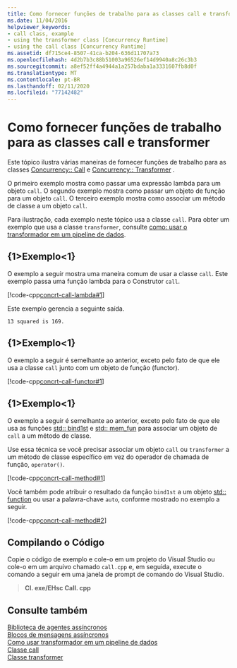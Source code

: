 ```yaml
---
title: Como fornecer funções de trabalho para as classes call e transformer
ms.date: 11/04/2016
helpviewer_keywords:
- call class, example
- using the transformer class [Concurrency Runtime]
- using the call class [Concurrency Runtime]
ms.assetid: df715ce4-8507-41ca-b204-636d11707a73
ms.openlocfilehash: 4d2b7b3c88b51003a96526ef14d9940a8c26c3b3
ms.sourcegitcommit: a8ef52ff4a4944a1a257bdaba1a3331607fb8d0f
ms.translationtype: MT
ms.contentlocale: pt-BR
ms.lasthandoff: 02/11/2020
ms.locfileid: "77142482"
---
```

# <a name="how-to-provide-work-functions-to-the-call-and-transformer-classes"></a>Como fornecer funções de trabalho para as classes call e transformer

Este tópico ilustra várias maneiras de fornecer funções de trabalho para as classes [Concurrency:: Call](../../parallel/concrt/reference/call-class.md) e [Concurrency:: Transformer](../../parallel/concrt/reference/transformer-class.md) .

O primeiro exemplo mostra como passar uma expressão lambda para um objeto `call`. O segundo exemplo mostra como passar um objeto de função para um objeto `call`. O terceiro exemplo mostra como associar um método de classe a um objeto `call`.

Para ilustração, cada exemplo neste tópico usa a classe `call`. Para obter um exemplo que usa a classe `transformer`, consulte [como: usar o transformador em um pipeline de dados](../../parallel/concrt/how-to-use-transformer-in-a-data-pipeline.md).

## <a name="example"></a>{1&gt;Exemplo&lt;1}

O exemplo a seguir mostra uma maneira comum de usar a classe `call`. Este exemplo passa uma função lambda para o Construtor `call`.

[!code-cpp[concrt-call-lambda#1](../../parallel/concrt/codesnippet/cpp/how-to-provide-work-functions-to-the-call-and-transformer-classes_1.cpp)]

Este exemplo gerencia a seguinte saída.

```Output
13 squared is 169.
```

## <a name="example"></a>{1&gt;Exemplo&lt;1}

O exemplo a seguir é semelhante ao anterior, exceto pelo fato de que ele usa a classe `call` junto com um objeto de função (functor).

[!code-cpp[concrt-call-functor#1](../../parallel/concrt/codesnippet/cpp/how-to-provide-work-functions-to-the-call-and-transformer-classes_2.cpp)]

## <a name="example"></a>{1&gt;Exemplo&lt;1}

O exemplo a seguir é semelhante ao anterior, exceto pelo fato de que ele usa as funções [std:: bind1st](../../standard-library/functional-functions.md#bind1st) e [std:: mem_fun](../../standard-library/functional-functions.md#mem_fun) para associar um objeto de `call` a um método de classe.

Use essa técnica se você precisar associar um objeto `call` ou `transformer` a um método de classe específico em vez do operador de chamada de função, `operator()`.

[!code-cpp[concrt-call-method#1](../../parallel/concrt/codesnippet/cpp/how-to-provide-work-functions-to-the-call-and-transformer-classes_3.cpp)]

Você também pode atribuir o resultado da função `bind1st` a um objeto [std:: function](../../standard-library/function-class.md) ou usar a palavra-chave `auto`, conforme mostrado no exemplo a seguir.

[!code-cpp[concrt-call-method#2](../../parallel/concrt/codesnippet/cpp/how-to-provide-work-functions-to-the-call-and-transformer-classes_4.cpp)]

## <a name="compiling-the-code"></a>Compilando o Código

Copie o código de exemplo e cole-o em um projeto do Visual Studio ou cole-o em um arquivo chamado `call.cpp` e, em seguida, execute o comando a seguir em uma janela de prompt de comando do Visual Studio.

> **CI. exe/EHsc Call. cpp**

## <a name="see-also"></a>Consulte também

[Biblioteca de agentes assíncronos](../../parallel/concrt/asynchronous-agents-library.md)<br/>
[Blocos de mensagens assíncronos](../../parallel/concrt/asynchronous-message-blocks.md)<br/>
[Como usar transformador em um pipeline de dados](../../parallel/concrt/how-to-use-transformer-in-a-data-pipeline.md)<br/>
[Classe call](../../parallel/concrt/reference/call-class.md)<br/>
[Classe transformer](../../parallel/concrt/reference/transformer-class.md)
